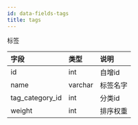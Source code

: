 ```yaml
---
id: data-fields-tags
title: tags
---
```


标签

| 字段 | 类型 | 说明 |
| :- | :- | :- |
| id | int | 自增id |
| name | varchar | 标签名字 |
| tag_category_id | int | 分类id |
| weight | int | 排序权重 |
